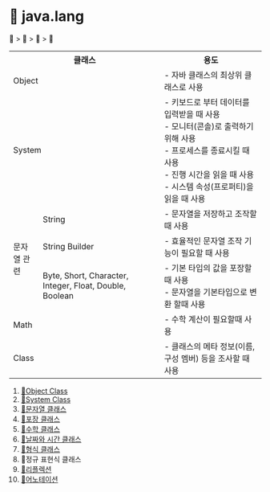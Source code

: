 # 📘 java.lang
📘 > 📝 > 🔷 > 📍

<table>
    <tr>
        <th colspan="2">클래스</th><th colspan="2">용도</th>    
    </tr>
    <tr>
        <td colspan="2">
            Object
        </td>
        <td> - 자바 클래스의 최상위 클래스로 사용 </td>
    </tr> 
    <tr>
        <td colspan="2">System</td>
        <td>
            - 키보드로 부터 데이터를 입력받을 때 사용<br/>
            - 모니터(콘솔)로 출력하기 위해 사용<br/>
            - 프로세스를 종료시킬 때 사용<br/>
            - 진행 시간을 읽을 때 사용<br/>
            - 시스템 속성(프로퍼티)을 읽을 때 사용
        </td>
    </tr>
    <tr>
        <td rowspan="3">
            문자열 관련
        </td>
        <td>
            String
        </td>
        <td>
            - 문자열을 저장하고 조작할 때 사용
        </td>
    </tr>
    <tr>
        <td>String Builder</td>
        <td>- 효율적인 문자열 조작 기능이 필요할 때 사용</td>
    </tr>
    <tr>
        <td>Byte, Short, Character, Integer, Float, Double, Boolean</td>
        <td>
            - 기본 타입의 값을 포장할 때 사용 <br/>
            - 문자열을 기본타입으로 변환 할때 사용
        </td>
    </tr>
    <tr>
        <td colspan="2">
            Math
        </td>
        <td>
         - 수학 계산이 필요할때 사용
        </td>
    </tr>
    <tr>
        <td colspan="2">
            Class
        </td>
        <td>
         - 클래스의 메타 정보(이름, 구성 멤버) 등을 조사할 때 사용
        </td>
    </tr>
</table>


1. [📝Object Class](./Object.md)
2. [📝System Class](./System.md)
3. [📝문자열 클래스](./Lang.md)
4. [ 📝포장 클래스](./Wrapper.md)
5. [📝수학 클래스](./Math.md)
6. [📝날짜와 시간 클래스](./Date.md)
7. [📝형식 클래스](./Format.md)
8. 📝정규 표현식 클래스
9. [📝리플렉션](./Reflection.md)
10. [📝어노테이션](./Annotation.md)

